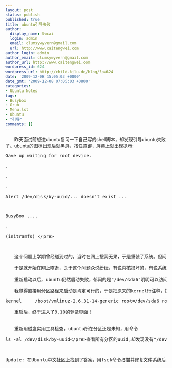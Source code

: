```yaml
---
layout: post
status: publish
published: true
title: ubuntu引导失败
author:
  display_name: twcai
  login: admin
  email: clumsywyvern@gmail.com
  url: http://www.caitengwei.com
author_login: admin
author_email: clumsywyvern@gmail.com
author_url: http://www.caitengwei.com
wordpress_id: 624
wordpress_url: http://child.kilu.de/blog/?p=624
date: '2009-12-08 15:05:03 +0800'
date_gmt: '2009-12-08 07:05:03 +0800'
categories:
- Ubuntu Notes
tags:
- Busybox
- Grub
- Menu.lst
- Ubuntu
- "引导"
comments: []
---
```

<p>　　昨天面试前想进ubuntu复习一下自己写的shell脚本，却发现引导ubuntu失败了。ubuntu的图标出现后就黑屏，按任意键，屏幕上就出现提示:</p>
<pre>Gave up waiting for root device.<br />
.<br />
.<br />
.<br />
Alert &#47;dev&#47;disk&#47;by-uuid&#47;... doesn't exist ...</p>
<p>BusyBox ....<br />
.<br />
(initramfs)_<&#47;pre></p>
<p>　　这个问题上学期曾经碰到过的，当时在网上搜索无果，于是重装了系统。但问题是现在我的ubuntu下已经存了很多代码，就算无法修复，我至少也得把代码给备份回来。<br&#47;><br />
　　于是就开始在网上瞎逛，关于这个问题众说纷纭，有说内核损坏的，有说系统来不及加载驱动程序的，但是感觉都不靠谱。我用实验室电脑上的ubuntu9.10制作了个启动盘，用Palimpsest磁盘实用工具查看硬盘，发现安装ubuntu那一块分区被标注为&ldquo;未知、无法辨识&rdquo;了。这种问题我从没碰到过，上网找了个磁盘修复的命令fsck，检查了一遍这个分区 "&#47;dev&#47;sda6"，接着mount到&#47;foo，发现访问没问题，于是赶紧先备份了代码。<br&#47;><br />
　　重新启动以后，ubuntu仍然启动失败，郁闷的是"&#47;dev&#47;sda6"明明可以访问啊&hellip;&hellip;我重新用启动盘挂载了该分区，查看&#47;boot&#47;grub&#47;menu.lst文件，发现有件奇怪的事情，menu.lst中的example的kernel，有一句关于root的信息 "root=&#47;dev&#47;hda2"。而实际启动时，kernel项则把一个很奇怪的叫uuid的字符串给了root。<br&#47;><br />
　　我觉得直接用分区路径来启动是肯定可行的，于是把原来的kernel行注释，加了一行
<pre>kernel		&#47;boot&#47;vmlinuz-2.6.31-14-generic root=&#47;dev&#47;sda6 ro locale=zh_CN quiet single<&#47;pre><br />
　　重启后，终于进入了9.10的登录界面！<br &#47;><br />
　　重新用磁盘实用工具检查，ubuntu所在分区还是未知，用命令
<pre>ls -al &#47;dev&#47;disk&#47;by-uuid<&#47;pre>查看所有分区的uuid,却发现没有"&#47;dev&#47;sda6"。使用失效的uuid，这就是引导失败的原因所在啊。稍微google了下，据介绍uuid可以不受硬盘中其他分区的变化影响，因此比直接用分区路径安全，但前提是分区大小不能改变。至于怎么把ubuntu所在分区恢复为出问题以前的状态我也不是很清楚，希望能在论坛中尽快找到答案吧。</p>
<p>Update: 在Ubuntu中文社区上找到了答案，用fsck命令扫描并修复文件系统后，ubuntu所在分区就恢复正常了。</p>
